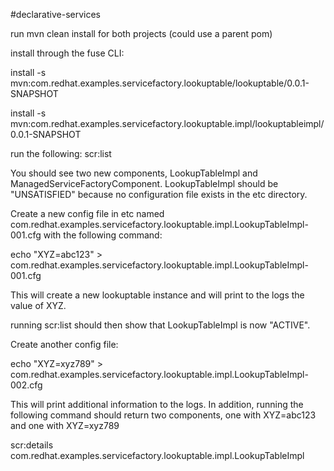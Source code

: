 #declarative-services

run mvn clean install for both projects (could use a parent pom)

install through the fuse CLI:

install -s mvn:com.redhat.examples.servicefactory.lookuptable/lookuptable/0.0.1-SNAPSHOT

install -s mvn:com.redhat.examples.servicefactory.lookuptable.impl/lookuptableimpl/0.0.1-SNAPSHOT

run the following:
scr:list

You should see two new components, LookupTableImpl and ManagedServiceFactoryComponent. LookupTableImpl should be "UNSATISFIED" because no configuration file exists in the etc directory.

Create a new config file in etc named com.redhat.examples.servicefactory.lookuptable.impl.LookupTableImpl-001.cfg with the following command:

echo "XYZ=abc123" > com.redhat.examples.servicefactory.lookuptable.impl.LookupTableImpl-001.cfg

This will create a new lookuptable instance and will print to the logs the value of XYZ.

running scr:list should then show that LookupTableImpl is now "ACTIVE".

Create another config file:

echo "XYZ=xyz789" > com.redhat.examples.servicefactory.lookuptable.impl.LookupTableImpl-002.cfg

This will print additional information to the logs. In addition, running the following command should return two components, one with XYZ=abc123 and one with XYZ=xyz789

scr:details com.redhat.examples.servicefactory.lookuptable.impl.LookupTableImpl


